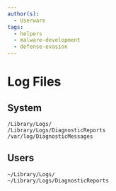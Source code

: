 ```yaml
---
author(s):
  - Userware
tags:
  - helpers
  - malware-development
  - defense-evasion
---
```

# Log Files

## System

```
/Library/Logs/
/Library/Logs/DiagnosticReports
/var/log/DiagnosticMessages
```

## Users

```
~/Library/Logs/
~/Library/Logs/DiagnosticReports
```